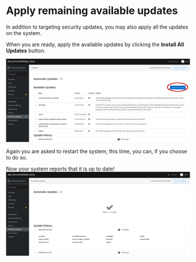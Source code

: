 # Apply remaining available updates

In addition to targeting security updates, you may also apply all the updates on the system.  

When you are ready, apply the available updates by clicking the __Install All Updates__ button.

![Apply All Software Updates](./assets/Apply-All-Updates.png)

Again you are asked to restart the system, this time, you can, if you choose to do so.

Now your system reports that it is up to date!
![Apply All Software Updates](./assets/Up-to-date.png)
